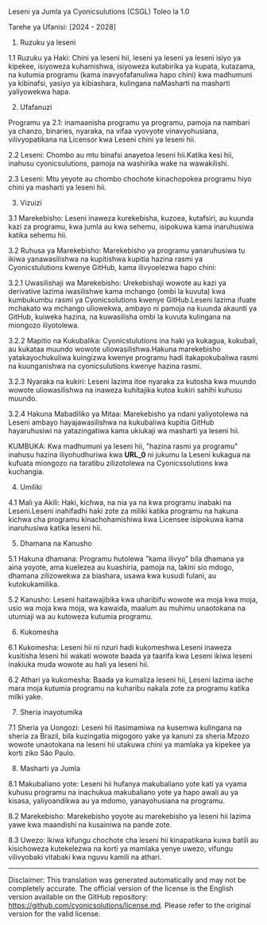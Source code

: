 Leseni ya Jumla ya Cyonicsulutions (CSGL)
Toleo la 1.0

Tarehe ya Ufanisi: [2024 - 2028]

1. Ruzuku ya leseni

1.1 Ruzuku ya Haki: Chini ya leseni hii, leseni ya leseni ya leseni isiyo ya kipekee, isiyoweza kuhamishwa, isiyoweza kutabirika ya kupata, kutazama, na kutumia programu (kama inavyofafanuliwa hapo chini) kwa madhumuni ya kibinafsi, yasiyo ya kibiashara, kulingana naMasharti na masharti yaliyowekwa hapa.

2. Ufafanuzi

Programu ya 2.1: inamaanisha programu ya programu, pamoja na nambari ya chanzo, binaries, nyaraka, na vifaa vyovyote vinavyohusiana, vilivyopatikana na Licensor kwa Leseni chini ya leseni hii.

2.2 Leseni: Chombo au mtu binafsi anayetoa leseni hii.Katika kesi hii, inahusu cyonicsulutions, pamoja na washirika wake na wawakilishi.

2.3 Leseni: Mtu yeyote au chombo chochote kinachopokea programu hiyo chini ya masharti ya leseni hii.

3. Vizuizi

3.1 Marekebisho: Leseni inaweza kurekebisha, kuzoea, kutafsiri, au kuunda kazi za programu, kwa jumla au kwa sehemu, isipokuwa kama inaruhusiwa katika sehemu hii.

3.2 Ruhusa ya Marekebisho: Marekebisho ya programu yanaruhusiwa tu ikiwa yanawasilishwa na kupitishwa kupitia hazina rasmi ya Cyonicstulutions kwenye GitHub, kama ilivyoelezwa hapo chini:

3.2.1 Uwasilishaji wa Marekebisho: Urekebishaji wowote au kazi ya derivative lazima iwasilishwe kama mchango (ombi la kuvuta) kwa kumbukumbu rasmi ya Cyonicsolutions kwenye GitHub.Leseni lazima ifuate mchakato wa mchango uliowekwa, ambayo ni pamoja na kuunda akaunti ya GitHub, kuiweka hazina, na kuwasilisha ombi la kuvuta kulingana na miongozo iliyotolewa.

3.2.2 Mapitio na Kukubalika: Cyonicstulutions ina haki ya kukagua, kukubali, au kukataa muundo wowote uliowasilishwa.Hakuna marekebisho yatakayochukuliwa kuingizwa kwenye programu hadi itakapokubaliwa rasmi na kuunganishwa na cyonicsulutions kwenye hazina rasmi.

3.2.3 Nyaraka na kukiri: Leseni lazima itoe nyaraka za kutosha kwa muundo wowote uliowasilishwa na inaweza kuhitajika kutoa kukiri sahihi kuhusu muundo.

3.2.4 Hakuna Mabadiliko ya Mitaa: Marekebisho ya ndani yaliyotolewa na Leseni ambayo hayajawasilishwa na kukubaliwa kupitia GitHub hayaruhusiwi na yatazingatiwa kama ukiukaji wa masharti ya leseni hii.

KUMBUKA: Kwa madhumuni ya leseni hii, "hazina rasmi ya programu" inahusu hazina iliyohudhuriwa kwa __URL_0__ ni jukumu la Leseni kukagua na kufuata miongozo na taratibu zilizotolewa na Cyonicssolutions kwa kuchangia.

4. Umiliki

4.1 Mali ya Akili: Haki, kichwa, na nia ya na kwa programu inabaki na Leseni.Leseni inahifadhi haki zote za miliki katika programu na hakuna kichwa cha programu kinachohamishiwa kwa Licensee isipokuwa kama inaruhusiwa katika leseni hii.

5. Dhamana na Kanusho

5.1 Hakuna dhamana: Programu hutolewa "kama ilivyo" bila dhamana ya aina yoyote, ama kuelezea au kuashiria, pamoja na, lakini sio mdogo, dhamana zilizowekwa za biashara, usawa kwa kusudi fulani, au kutokukamilika.

5.2 Kanusho: Leseni haitawajibika kwa uharibifu wowote wa moja kwa moja, usio wa moja kwa moja, wa kawaida, maalum au muhimu unaotokana na utumiaji wa au kutoweza kutumia programu.

6. Kukomesha

6.1 Kukomesha: Leseni hii ni nzuri hadi kukomeshwa.Leseni inaweza kusitisha leseni hii wakati wowote baada ya taarifa kwa Leseni ikiwa leseni inakiuka muda wowote au hali ya leseni hii.

6.2 Athari ya kukomesha: Baada ya kumaliza leseni hii, Leseni lazima iache mara moja kutumia programu na kuharibu nakala zote za programu katika milki yake.

7. Sheria inayotumika

7.1 Sheria ya Uongozi: Leseni hii itasimamiwa na kusemwa kulingana na sheria za Brazil, bila kuzingatia migogoro yake ya kanuni za sheria.Mzozo wowote unaotokana na leseni hii utakuwa chini ya mamlaka ya kipekee ya korti ziko São Paulo.

8. Masharti ya Jumla

8.1 Makubaliano yote: Leseni hii hufanya makubaliano yote kati ya vyama kuhusu programu na inachukua makubaliano yote ya hapo awali au ya kisasa, yaliyoandikwa au ya mdomo, yanayohusiana na programu.

8.2 Marekebisho: Marekebisho yoyote au marekebisho ya leseni hii lazima yawe kwa maandishi na kusainiwa na pande zote.

8.3 Uwezo: Ikiwa kifungu chochote cha leseni hii kinapatikana kuwa batili au kisichoweza kutekelezwa na korti ya mamlaka yenye uwezo, vifungu vilivyobaki vitabaki kwa nguvu kamili na athari.

---
Disclaimer: This translation was generated automatically and may not be completely accurate. The official version of the license is the English version available on the GitHub repository: https://github.com/cyonicsolutions/license.md. Please refer to the original version for the valid license.